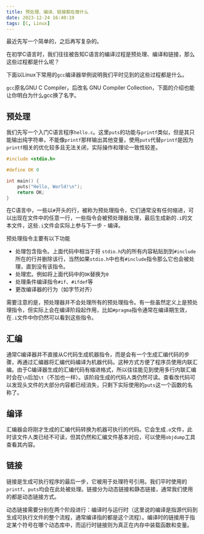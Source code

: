 ```yaml
---
title: 预处理、编译、链接都在做什么
date: 2023-12-24 16:40:19
tags: [C, Linux]
---
```


最近先写一个简单的，之后再写复杂的。

在初学C语言时，我们往往被告知C语言的编译过程是预处理、编译和链接，那么这些过程都是什么呢？

下面以Linux下常用的`gcc`编译器举例说明我们平时见到的这些过程都是什么。

`gcc`原名GNU C Compiler，后改名 GNU Compiler Collection，下面的介绍也能让你明白为什么gcc换了名字。

## 预处理

我们先写一个入门C语言程序`hello.c`。这里`puts`的功能与`printf`类似，但是其只能输出纯字符串，不能像`printf`那样输出其他变量，使用`puts`代替`printf`是因为`printf`相关的优化较多且无法关闭，实际操作和理论一致性较差。

```C
#include <stdio.h>

#define OK 0

int main() {
    puts("Hello, World!\n");
    return OK;
}
```

在C语言中，一些以`#`开头的行，被称为预处理指令，它们通常没有任何缩进，可以出现在文件中的任意一行，一些指令会被预处理器处理，最后生成新的`.i`的文本文件，这些`.i`文件会实际上参与下一步 - 编译。

预处理指令主要有以下功能

- 处理包含指令。上面代码中相当于将 `stdio.h`内的所有内容粘贴到到`#include`所在的行并删除该行，当然如果`stdio.h`中也有`#include`指令那么它也会被处理，直到没有该指令。
- 处理宏。例如将上面代码中的`OK`替换为`0`
- 处理条件编译指令`#if`、`#ifdef`等
- 更改编译器的行为（如字节对齐）

需要注意的是，预处理器并不会处理所有的预处理指令。有一些虽然定义上是预处理指令，但实际上会在编译阶段起作用，比如`#pragma`指令通常在编译期生效，在`.i`文件中你仍然可以看到这些指令。

## 汇编

通常C编译器并不直接从C代码生成机器指令，而是会有一个生成汇编代码的步骤，再通过汇编器将汇编代码编译为机器代码。这种方式方便了程序员使用内联汇编。由于C编译器生成的汇编代码有缩进格式，所以往往能见到使用多行内联汇编时会在`\n`后加`\t`（不加也一样）。该阶段生成的代码人类仍然可读。查看改代码可以发现头文件的大部分内容都已经消失，只剩下实际使用的`puts`这一个函数的名称了。

## 编译

汇编器会将刚才生成的汇编代码转换为机器可执行的代码。它会生成`.o`文件，此时该文件人类已经不可读，但其仍然和汇编文件基本对应，可以使用`objdump`工具查看其内容。

## 链接

链接是生成可执行程序的最后一步，它被用于处理符号引用。我们平时使用的`printf`、`puts`均会在此处被处理。链接分为动态链接和静态链接，通常我们使用的都是动态链接方式。

动态链接需要分别在两个阶段进行：编译时与运行时（这里说的编译是指源代码到生成可执行文件的整个流程，通常编译指的都是这个流程）。编译时的链接用于指定某个符号在哪个动态库中，而运行时链接则为真正在内存中装载函数和变量。







